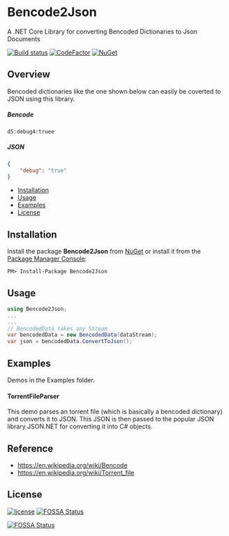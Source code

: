 # Bencode2Json

A .NET Core Library for converting Bencoded Dictionaries to Json Documents 

[![Build status](https://ci.appveyor.com/api/projects/status/fcije8tvireboq8d/branch/master?svg=true)](https://ci.appveyor.com/project/vijayshinva/bencode2json/branch/master)
[![CodeFactor](https://www.codefactor.io/repository/github/vijayshinva/bencode2json/badge)](https://www.codefactor.io/repository/github/vijayshinva/bencode2json)
[![NuGet](https://img.shields.io/nuget/v/Nuget.Core.svg)](https://www.nuget.org/packages/bencode2json)
## Overview
Bencoded dictionaries like the one shown below can easily be coverted to JSON using this library.

##### Bencode
```bencode
d5:debug4:truee
```
##### JSON
```json
{
    "debug": "true"
}
```
- [Installation](#installation)
- [Usage](#usage)
- [Examples](#examples)
- [License](#license)

## Installation

Install the package **Bencode2Json** from [NuGet](https://www.nuget.org/packages/Bencode2Json/) 
or install it from the [Package Manager Console](https://docs.microsoft.com/en-us/nuget/tools/package-manager-console):

```
PM> Install-Package Bencode2Json
```

## Usage

```C#
using Bencode2Json;
...
...
// BencodedData takes any Stream
var bencodedData = new BencodedData(dataStream);
var json = bencodedData.ConvertToJson();
```

## Examples
Demos in the Examples folder.

#### TorrentFileParser
This demo parses an torrent file (which is basically a bencoded dictionary) and converts it to JSON. This JSON is then passed to the popular JSON library JSON.NET for converting it into C# objects.

## Reference
- https://en.wikipedia.org/wiki/Bencode
- https://en.wikipedia.org/wiki/Torrent_file


## License
[![license](https://img.shields.io/github/license/mashape/apistatus.svg)](https://github.com/vijayshinva/Bencode2Json/blob/master/LICENSE)
[![FOSSA Status](https://app.fossa.io/api/projects/git%2Bhttps%3A%2F%2Fgithub.com%2Fvijayshinva%2FBencode2Json.svg?type=shield)](https://app.fossa.io/projects/git%2Bhttps%3A%2F%2Fgithub.com%2Fvijayshinva%2FBencode2Json?ref=badge_shield)

[![FOSSA Status](https://app.fossa.io/api/projects/git%2Bhttps%3A%2F%2Fgithub.com%2Fvijayshinva%2FBencode2Json.svg?type=large)](https://app.fossa.io/projects/git%2Bhttps%3A%2F%2Fgithub.com%2Fvijayshinva%2FBencode2Json?ref=badge_large)